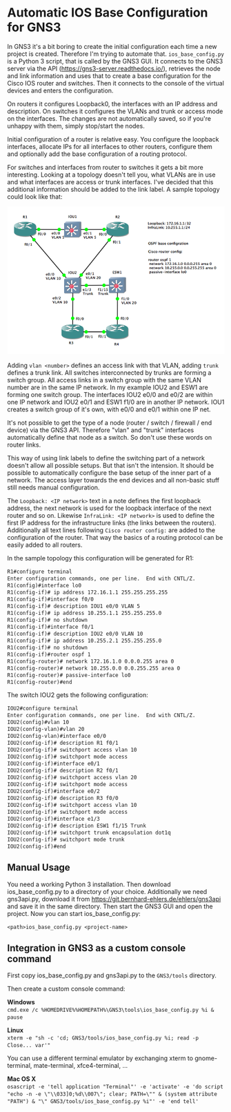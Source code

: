 # Automatic IOS Base Configuration for GNS3

In GNS3 it's a bit boring to create the initial configuration
each time a new project is created. Therefore I'm trying to
automate that. `ios_base_config.py` is a Python 3 script, that
is called by the GNS3 GUI. It connects to the GNS3 server via
the API (<https://gns3-server.readthedocs.io/>), retrieves the
node and link information and uses that to create a base configuration
for the Cisco IOS router and switches. Then it connects to the
console of the virtual devices and enters the configuration.

On routers it configures Loopback0, the interfaces with an IP
address and description. On switches it configures the VLANs
and trunk or access mode on the interfaces. The changes are not
automatically saved, so if you're unhappy with them, simply
stop/start the nodes.

Initial configuration of a router is relative easy. You configure
the loopback interfaces, allocate IPs for all interfaces to other
routers, configure them and optionally add the base configuration
of a routing protocol.

For switches and interfaces from router to switches it gets a bit
more interesting. Looking at a topology doesn't tell you, what
VLANs are in use and what interfaces are access or trunk interfaces.
I've decided that this additional information should be added to the
link label. A sample topology could look like that:

![Sample Project](docs/images/sample_project.png)

Adding `vlan <number>` defines an access link with that VLAN,
adding `trunk` defines a trunk link. All switches interconnected
by trunks are forming a switch group. All access links in a
switch group with the same VLAN number are in the same IP network.
In my example IOU2 and ESW1 are forming one switch group. The
interfaces IOU2 e0/0 and e0/2 are within one IP network and
IOU2 e0/1 and ESW1 f1/0 are in another IP network. IOU1 creates
a switch group of it's own, with e0/0 and e0/1 within one IP net.

It's not possible to get the type of a node (router / switch /
firewall / end device) via the GNS3 API. Therefore "vlan" and
"trunk" interfaces automatically define that node as a switch.
So don't use these words on router links.

This way of using link labels to define the switching part of a
network doesn't allow all possible setups. But that isn't the
intension. It should be possible to automatically configure the
base setup of the inner part of a network. The access layer
towards the end devices and all non-basic stuff still needs
manual configuration.

The `Loopback: <IP network>` text in a note defines the first
loopback address, the next network is used for the loopback
interface of the next router and so on. Likewise `InfraLink:
<IP network>` is used to define the first IP address for the
infrastructure links (the links between the routers). Additionally
all text lines following `Cisco router config:` are added to the
configuration of the router. That way the basics of a routing
protocol can be easily added to all routers.

In the sample topology this configuration will be generated for R1:

```text
R1#configure terminal
Enter configuration commands, one per line.  End with CNTL/Z.
R1(config)#interface lo0
R1(config-if)# ip address 172.16.1.1 255.255.255.255
R1(config-if)#interface f0/0
R1(config-if)# description IOU1 e0/0 VLAN 5
R1(config-if)# ip address 10.255.1.1 255.255.255.0
R1(config-if)# no shutdown
R1(config-if)#interface f0/1
R1(config-if)# description IOU2 e0/0 VLAN 10
R1(config-if)# ip address 10.255.2.1 255.255.255.0
R1(config-if)# no shutdown
R1(config-if)#router ospf 1
R1(config-router)# network 172.16.1.0 0.0.0.255 area 0
R1(config-router)# network 10.255.0.0 0.0.255.255 area 0
R1(config-router)# passive-interface lo0
R1(config-router)#end
```

The switch IOU2 gets the following configuration:

```text
IOU2#configure terminal
Enter configuration commands, one per line.  End with CNTL/Z.
IOU2(config)#vlan 10
IOU2(config-vlan)#vlan 20
IOU2(config-vlan)#interface e0/0
IOU2(config-if)# description R1 f0/1
IOU2(config-if)# switchport access vlan 10
IOU2(config-if)# switchport mode access
IOU2(config-if)#interface e0/1
IOU2(config-if)# description R2 f0/1
IOU2(config-if)# switchport access vlan 20
IOU2(config-if)# switchport mode access
IOU2(config-if)#interface e0/2
IOU2(config-if)# description R3 f0/0
IOU2(config-if)# switchport access vlan 10
IOU2(config-if)# switchport mode access
IOU2(config-if)#interface e1/3
IOU2(config-if)# description ESW1 f1/15 Trunk
IOU2(config-if)# switchport trunk encapsulation dot1q
IOU2(config-if)# switchport mode trunk
IOU2(config-if)#end
```


## Manual Usage

You need a working Python 3 installation. Then download
ios_base_config.py to a directory of your choice.
Additionally we need gns3api.py, download it from
<https://git.bernhard-ehlers.de/ehlers/gns3api> and save it in the
same directory. Then start the GNS3 GUI and open the project.
Now you can start ios_base_config.py:

```text
<path>ios_base_config.py <project-name>
```


## Integration in GNS3 as a custom console command

First copy ios_base_config.py and gns3api.py to the `GNS3/tools`
directory.

Then create a custom console command:

**Windows**  
`cmd.exe /c %HOMEDRIVE%%HOMEPATH%\GNS3\tools\ios_base_config.py %i & pause`

**Linux**  
`xterm -e "sh -c 'cd; GNS3/tools/ios_base_config.py %i; read -p Close... var'"`

You can use a different terminal emulator by exchanging xterm to
gnome-terminal, mate-terminal, xfce4-terminal, ...

**Mac OS X**  
`osascript -e 'tell application "Terminal"' -e 'activate' -e 'do script "echo -n -e \"\\033]0;%d\\007\"; clear; PATH=\"" & (system attribute "PATH") & "\" GNS3/tools/ios_base_config.py %i"' -e 'end tell'`
